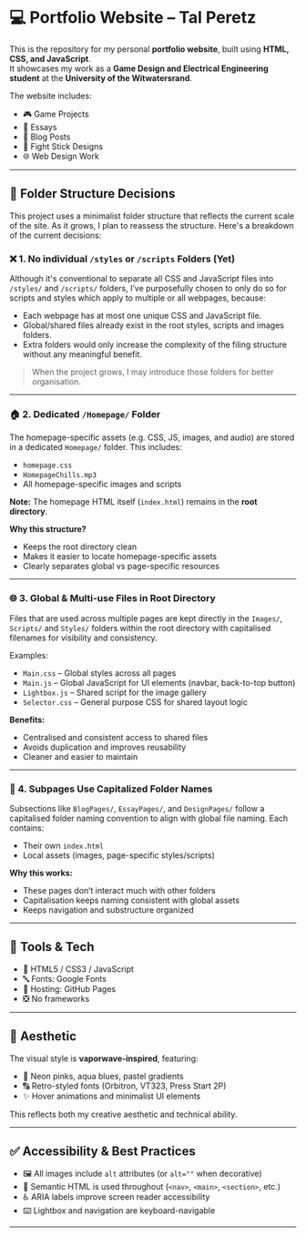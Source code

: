 # 💻 Portfolio Website – Tal Peretz

This is the repository for my personal **portfolio website**, built using **HTML, CSS, and JavaScript**.  
It showcases my work as a **Game Design and Electrical Engineering student** at the **University of the Witwatersrand**.

The website includes:

- 🎮 Game Projects  
- 📝 Essays  
- 📰 Blog Posts  
- 🎨 Fight Stick Designs  
- 🌐 Web Design Work

---

## 📁 Folder Structure Decisions

This project uses a minimalist folder structure that reflects the current scale of the site. As it grows, I plan to reassess the structure. Here's a breakdown of the current decisions:

### ❌ 1. No individual `/styles` or `/scripts` Folders (Yet)

Although it's conventional to separate all CSS and JavaScript files into `/styles/` and `/scripts/` folders, I’ve purposefully chosen to only do so for scripts and styles which apply to multiple or all webpages, because:

- Each webpage has at most one unique CSS and JavaScript file.
- Global/shared files already exist in the root styles, scripts and images folders.
- Extra folders would only increase the complexity of the filing structure without any meaningful benefit.

> When the project grows, I may introduce those folders for better organisation.

---

### 🏠 2. Dedicated `/Homepage/` Folder

The homepage-specific assets (e.g. CSS, JS, images, and audio) are stored in a dedicated `Homepage/` folder. This includes:

- `homepage.css`  
- `HomepageChills.mp3`  
- All homepage-specific images and scripts

**Note:** The homepage HTML itself (`index.html`) remains in the **root directory**.

**Why this structure?**

- Keeps the root directory clean  
- Makes it easier to locate homepage-specific assets  
- Clearly separates global vs page-specific resources

---

### 🌐 3. Global & Multi-use Files in Root Directory

Files that are used across multiple pages are kept directly in the `Images/`, `Scripts/` and `Styles/` folders within the root directory with capitalised filenames for visibility and consistency.

Examples:

- `Main.css` – Global styles across all pages  
- `Main.js` – Global JavaScript for UI elements (navbar, back-to-top button)  
- `Lightbox.js` – Shared script for the image gallery  
- `Selector.css` – General purpose CSS for shared layout logic

**Benefits:**

- Centralised and consistent access to shared files  
- Avoids duplication and improves reusability  
- Cleaner and easier to maintain

---

### 📄 4. Subpages Use Capitalized Folder Names

Subsections like `BlogPages/`, `EssayPages/`, and `DesignPages/` follow a capitalised folder naming convention to align with global file naming. Each contains:

- Their own `index.html`  
- Local assets (images, page-specific styles/scripts)

**Why this works:**

- These pages don’t interact much with other folders  
- Capitalisation keeps naming consistent with global assets  
- Keeps navigation and substructure organized

---

## 🧰 Tools & Tech

- 🧾 HTML5 / CSS3 / JavaScript  
- 🔤 Fonts: Google Fonts  
- 🚀 Hosting: GitHub Pages  
- ❎ No frameworks

---

## 🎨 Aesthetic

The visual style is **vaporwave-inspired**, featuring:

- 🌈 Neon pinks, aqua blues, pastel gradients  
- 🔠 Retro-styled fonts (Orbitron, VT323, Press Start 2P)  
- ✨ Hover animations and minimalist UI elements

This reflects both my creative aesthetic and technical ability.

---

## ✅ Accessibility & Best Practices

- 🖼️ All images include `alt` attributes (or `alt=""` when decorative)  
- 🧱 Semantic HTML is used throughout (`<nav>`, `<main>`, `<section>`, etc.)  
- ♿ ARIA labels improve screen reader accessibility  
- ⌨️ Lightbox and navigation are keyboard-navigable

---
